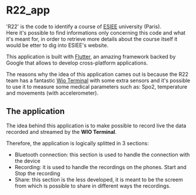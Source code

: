# R22_app

'R22' is the code to identify a course of [ESIEE](https://www.esiee.fr/) university (Paris). \
Here it's possible to find informations only concerning this code and what it's meant for, in order to retrieve more details about the course itself it would be etter to dig into ESIEE's website.

This application is built with [Flutter](https://flutter.dev/), an amazing framework backed by Google that allows to develop cross-platform applications.

The reasons why the idea of this application cames out is because the R22 team has a fantastic [Wio Terminal](https://wiki.seeedstudio.com/Wio-Terminal-Getting-Started/) with some extra sensors and it's possible to use it to measure some medical parameters such as: Spo2, temperature and movements (with accelerometer).

## The application
The idea behind this application is to make possible to record live the data recorded and streamed by the **WIO Terminal**. 

Therefore, the application is logically splitted in 3 sections:
- Bluetooth connection: this section is used to handle the connection with the device
- Recording: it is used to handle the recordings on the phones. Start and Stop the recording
- Share: this section is the less developed, it is meant to be the screem from which is possible to share in different ways the recordings.

